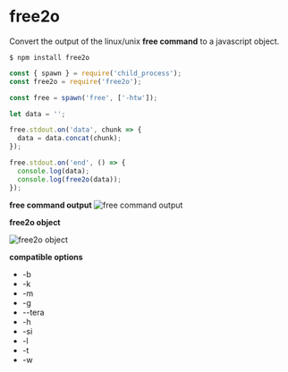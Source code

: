 # free2o

Convert the output of the linux/unix **free command** to a javascript object.

```
$ npm install free2o 
```

```js
const { spawn } = require('child_process');
const free2o = require('free2o');

const free = spawn('free', ['-htw']);

let data = '';

free.stdout.on('data', chunk => {
  data = data.concat(chunk);
});

free.stdout.on('end', () => {
  console.log(data);
  console.log(free2o(data));
});

```
**free command output**
![free command output](https://www.dev.adel-mahjoub.fr/images/freestdout.png "free command output")

**free2o object**

![free2o object](https://www.dev.adel-mahjoub.fr/images/free2o.png "free2o object")

**compatible options**

* -b
* -k
* -m
* -g
* --tera
* -h
* -si
* -l
* -t
* -w